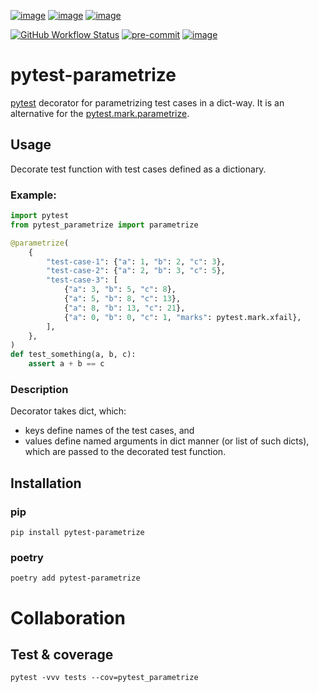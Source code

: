 [![image](https://img.shields.io/pypi/v/pytest-parametrize.svg)](https://pypi.org/project/pytest-parametrize/)
[![image](https://img.shields.io/pypi/pyversions/pytest-parametrize.svg)](https://pypi.org/project/pytest-parametrize/)
[![image](https://img.shields.io/pypi/status/pytest-parametrize.svg)](https://pypi.org/project/pytest-parametrize/)

[![GitHub Workflow Status](https://img.shields.io/github/actions/workflow/status/MarcinSkrobczynski/pytest-parametrize/build_and_deploy.yml?label=build&logo=github&logoColor=white&style=flat-square)](https://github.com/MarcinSkrobczynski/pytest-parametrize/actions/workflows/build_and_deploy.yml)
[![pre-commit](https://img.shields.io/badge/pre--commit-enabled-brightgreen?style=flat-square&logo=pre-commit&logoColor=white)](https://github.com/pre-commit/pre-commit)
[![image](https://img.shields.io/endpoint?url=https://raw.githubusercontent.com/astral-sh/ruff/main/assets/badge/v2.json)](https://github.com/astral-sh/ruff)

# pytest-parametrize

[pytest](https://pytest.org/) decorator for parametrizing test cases in a dict-way.
It is an alternative for the [pytest.mark.parametrize](https://docs.pytest.org/en/latest/how-to/parametrize.html).

## Usage
Decorate test function with test cases defined as a dictionary.

### Example:
```python
import pytest
from pytest_parametrize import parametrize

@parametrize(
    {
        "test-case-1": {"a": 1, "b": 2, "c": 3},
        "test-case-2": {"a": 2, "b": 3, "c": 5},
        "test-case-3": [
            {"a": 3, "b": 5, "c": 8},
            {"a": 5, "b": 8, "c": 13},
            {"a": 8, "b": 13, "c": 21},
            {"a": 0, "b": 0, "c": 1, "marks": pytest.mark.xfail},
        ],
    },
)
def test_something(a, b, c):
    assert a + b == c
```

### Description
Decorator takes dict, which:
- keys define names of the test cases, and
- values define named arguments in dict manner (or list of such dicts), which are passed to the decorated test function.

## Installation

### pip
```shell
pip install pytest-parametrize
```

### poetry
```shell
poetry add pytest-parametrize
```

# Collaboration

## Test & coverage
```shell
pytest -vvv tests --cov=pytest_parametrize
```
